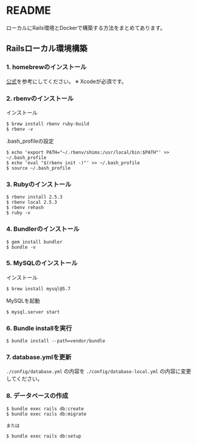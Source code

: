 # README

ローカルにRails環境とDockerで構築する方法をまとめてあります。

## Railsローカル環境構築

### 1. homebrewのインストール

[公式](https://brew.sh/index_ja.html)を参考にしてください。
※ Xcodeが必須です。

### 2. rbenvのインストール

インストール

```
$ brew install rbenv ruby-build
$ rbenv -v
```

.bash_profileの設定

```
$ echo 'export PATH="~/.rbenv/shims:/usr/local/bin:$PATH"' >> ~/.bash_profile
$ echo 'eval "$(rbenv init -)"' >> ~/.bash_profile
$ source ~/.bash_profile
```

### 3. Rubyのインストール

```
$ rbenv install 2.5.3
$ rbenv local 2.5.3
$ rbenv rehash
$ ruby -v
```

### 4. Bundlerのインストール

```
$ gem install bundler
$ bundle -v
```

### 5. MySQLのインストール

インストール

```
$ brew install mysql@5.7
```

MySQLを起動

```
$ mysql.server start
```


### 6. Bundle installを実行

```
$ bundle install --path=vendor/bundle
```

### 7. database.ymlを更新

`./config/database.yml` の内容を `./config/database-local.yml` の内容に変更してください。

### 8. データベースの作成

```
$ bundle exec rails db:create
$ bundle exec rails db:migrate

または

$ bundle exec rails db:setup
```
